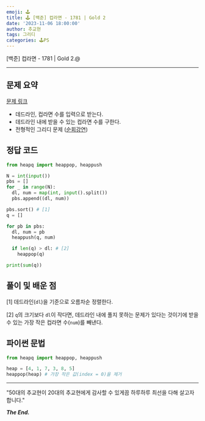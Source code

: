 ```yaml
---
emoji: 🕹️
title: 🕹️ [백준] 컵라면 - 1781 | Gold 2
date: '2023-11-06 18:00:00'
author: 추교현
tags: 그리디
categories: 🕹️PS
---
```


[백준] 컵라면 - 1781 | Gold 2.@

---

## 문제 요약

[문제 링크](https://www.acmicpc.net/problem/1781)

- 데드라인, 컵라면 수를 입력으로 받는다.
- 데드라인 내에 받을 수 있는 컵라면 수를 구한다.
- 전형적인 그리디 문제 ([순회강연](https://scottxchoo.xyz/boj-2109/))

## 정답 코드

```python
from heapq import heappop, heappush

N = int(input())
pbs = []
for _ in range(N):
  dl, num = map(int, input().split())
  pbs.append((dl, num))

pbs.sort() # [1]
q = []

for pb in pbs:
  dl, num = pb
  heappush(q, num)

  if len(q) > dl: # [2]
    heappop(q)

print(sum(q))
```

## 풀이 및 배운 점

[1] 데드라인(`dl`)을 기준으로 오름차순 정렬한다.

[2] `q`의 크기보다 `dl`이 작다면, 데드라인 내에 풀지 못하는 문제가 있다는 것이기에 받을 수 있는 가장 작은 컵라면 수(`num`)를 빼낸다.

## 파이썬 문법

```python
from heapq import heappop, heappush

heap = [4, 1, 7, 3, 8, 5]
heappop(heap) # 가장 작은 값(index = 0)을 제거
```

---

"50대의 추교현이 20대의 추교현에게 감사할 수 있게끔 하루하루 최선을 다해 살고자 합니다."

**_The End._**
